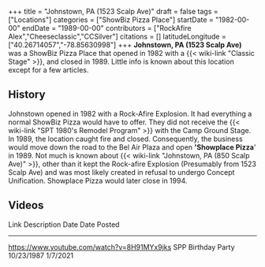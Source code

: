 +++
title = "Johnstown, PA (1523 Scalp Ave)"
draft = false
tags = ["Locations"]
categories = ["ShowBiz Pizza Place"]
startDate = "1982-00-00"
endDate = "1989-00-00"
contributors = ["RockAfire Alex","Cheeseclassic","CCSilver"]
citations = []
latitudeLongitude = ["40.26714057","-78.85630998"]
+++
**Johnstown, PA (1523 Scalp Ave)** was a ShowBiz Pizza Place that opened in 1982 with a {{< wiki-link "Classic Stage" >}}, and closed in 1989. Little info is known about this location except for a few articles.

## History

Johnstown opened in 1982 with a Rock-Afire Explosion. It had everything a normal ShowBiz Pizza would have to offer. They did not receive the {{< wiki-link "SPT 1980's Remodel Program" >}} with the Camp Ground Stage. In 1989, the location caught fire and closed. Consequently, the business would move down the road to the Bel Air Plaza and open **'Showplace Pizza**' in 1989. Not much is known about {{< wiki-link "Johnstown, PA (850 Scalp Ave)" >}}, other than it kept the Rock-afire Explosion (Presumably from 1523 Scalp Ave) and was most likely created in refusal to undergo Concept Unification. Showplace Pizza would later close in 1994.

## Videos

  Link                                          Description          Date         Date Posted
  --------------------------------------------- -------------------- ------------ -------------
  https://www.youtube.com/watch?v=8H91MYx9jks   SPP Birthday Party   10/23/1987   1/7/2021
